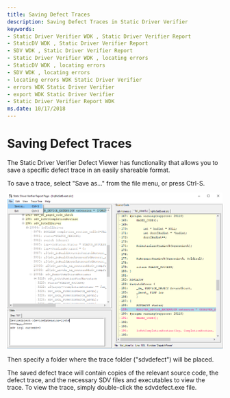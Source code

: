 ```yaml
---
title: Saving Defect Traces
description: Saving Defect Traces in Static Driver Verifier
keywords:
- Static Driver Verifier WDK , Static Driver Verifier Report
- StaticDV WDK , Static Driver Verifier Report
- SDV WDK , Static Driver Verifier Report
- Static Driver Verifier WDK , locating errors
- StaticDV WDK , locating errors
- SDV WDK , locating errors
- locating errors WDK Static Driver Verifier
- errors WDK Static Driver Verifier
- export WDK Static Driver Verifier
- Static Driver Verifier Report WDK
ms.date: 10/17/2018
---
```


# Saving Defect Traces

The Static Driver Verifier Defect Viewer has functionality that allows you to save a specific defect trace in an easily shareable format.  

To save a trace, select "Save as..." from the file menu, or press Ctrl-S.  

![screen shot of the defect viewer window, showing the location of the save functionality.](images/sdv-savedefecttrace.png)

Then specify a folder where the trace folder ("sdvdefect") will be placed.

The saved defect trace will contain copies of the relevant source code, the defect trace, and the necessary SDV files and executables to view the trace.  To view the trace, simply double-click the sdvdefect.exe file.

